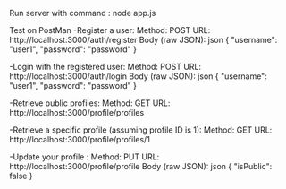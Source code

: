 Run server with command : node app.js

Test on PostMan
-Register a user:
Method: POST
URL: http://localhost:3000/auth/register
Body (raw JSON):
json
{
    "username": "user1",
    "password": "password"
}

-Login with the registered user:
Method: POST
URL: http://localhost:3000/auth/login
Body (raw JSON):
json
{
    "username": "user1",
    "password": "password"
}

-Retrieve public profiles:
Method: GET
URL: http://localhost:3000/profile/profiles

-Retrieve a specific profile (assuming profile ID is 1):
Method: GET
URL: http://localhost:3000/profile/profiles/1

-Update your profile :
Method: PUT
URL: http://localhost:3000/profile/profile
Body (raw JSON):
json
{
    "isPublic": false
}
